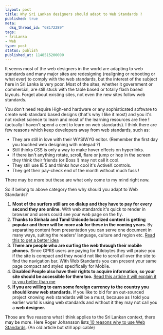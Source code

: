 ```yaml
---
layout: post
title: Why Sri Lankan designers should adapt to Web Standards ?
published: true
meta:
  dsq_thread_id: "68172289"
tags:
- SriLanka
- Web
type: post
status: publish
published_at: 1148515200000
---
```

It seems most of the web designers in the world are adapting to web standards and many major sites are redesigning (realigning or rebooting or what ever) to comply with the web standards, but the interest of the subject here in Sri Lanka is very poor. Most of the sites, whether it government or commercial, are still stuck with the table based or totally flash based layouts. Forget about existing sites, not even the new sites follow web standards.

You don't need require High-end hardware or any sophisticated software to create web standard based designs (that's why I like it most) and you it's not rocket science to learn and most of the learning resources are free !(actually I haven't spend a cent to learn on web standards). I think there are few reasons which keep developers away from web standards, such as:
<ul>
	<li>They are still in love with their WYSIWYG editor. (Remember the first day you touched web designing with notepad ?)</li>
	<li>Still thinks CSS is only a way to make hover effects on hyperlinks.</li>
	<li>If there isn't anything rotate, scroll, flare or jump or hop in the screen they think their friends (or Boss !)  may not   call it cool.</li>
	<li>They still use IE 5 and thinks how cool it's ActiveX controls.</li>
	<li>They get their pay-check end of the month without much fuss !</li>
</ul>
There may be more but these are what only come to my mind right now.

So if belong to above category then why should you adapt to Web Standards?
<ol>
	<li><strong>Most of the surfers still are on dialup and they have to pay for every second they are online.</strong>
With web standards it's quick to render in browser and users could see your web page on the fly.</li>
	<li><strong>Thanks to Sinhala and Tamil Unicode localized content is getting popular and there will be more ask for these in the coming years.</strong>
By separating content from presentation you can serve one document in many ways, suiting the readers' language, culture and region etc. <a href="http://www.alistapart.com/articles/worldgrowssmall">Read this to get a better idea</a></li>
	<li><strong>There are people who are surfing the web through their mobile phones.</strong>
Since GPRS users are paying for Kilobytes they will praise you if the site is compact and they would not like to scroll all over the site to find the navigation bar. With Web Standards you can present your same page compact and styled specifically for Mobile.</li>
	<li><strong>Disabled People also have their rights to acquire information, so your site should be accessible for them too.</strong>
<a href="http://www.456bereastreet.com/archive/200603/evaluating_website_accessibility_part_1_background_and_preparation/">Read this article it will explain it to you better than me</a></li>
	<li><strong>If you are willing to earn some foreign currency to the country you should know web standards.</strong>
If you like to bid for an out-sourced project knowing web standards will be a must, because as I told you earlier world is using web standards and without it they may not call you a <strong>web designer.</strong></li>
</ol>
Those are five reasons what I think applies to the Sri Lankan context, there may be more.  Here Roger Johansson lists<a href="http://www.456bereastreet.com/archive/200512/ten_reasons_to_learn_and_use_web_standards/"> 10 reasons why to use Web Standards</a>. (An old article but still applicable)
